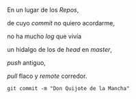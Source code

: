 <p>En un lugar de los <em>Repos</em>,</p>


<p>de cuyo <em>commit</em> no quiero acordarme,</p>


<p>no ha mucho <em>log</em> que vivía</p>


<p>un hidalgo de los de <em>head</em> en <em>master</em>,</p>


<p><em>push</em> antiguo,</p>


<p><em>pull</em> flaco y <em>remote</em> corredor.</p>


<p><code>git commit -m &quot;Don Quijote de la Mancha&quot;</code> </p>
